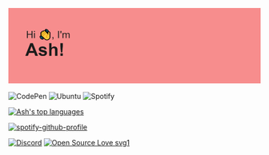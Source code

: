 ![](header.png)

![CodePen](https://img.shields.io/badge/CodePen-white?style=for-the-badge&logo=codepen&logoColor=black)
![Ubuntu](https://img.shields.io/badge/Ubuntu-E95420?style=for-the-badge&logo=ubuntu&logoColor=white)
![Spotify](https://img.shields.io/badge/Spotify-1ED760?style=for-the-badge&logo=spotify&logoColor=white)

[![Ash's top languages](https://github-readme-stats.vercel.app/api/top-langs/?username=sillyash&theme=blue-green)](https://github.com/sillyash/github-readme-stats)

[![spotify-github-profile](https://spotify-github-profile.vercel.app/api/view?uid=n8wh9ub4bpzpaylqhv1m3tdh2&cover_image=true&theme=novatorem&show_offline=false&background_color=ffffff&bar_color=d94ac6&bar_color_cover=true)](https://github.com/kittinan/spotify-github-profile)

[![Discord](https://badgen.net/badge/icon/discord?icon=discord&label)](https://https://discord.com/)
[![Open Source Love svg1](https://badges.frapsoft.com/os/v1/open-source.svg?v=103)](https://github.com/ellerbrock/open-source-badges/)  

